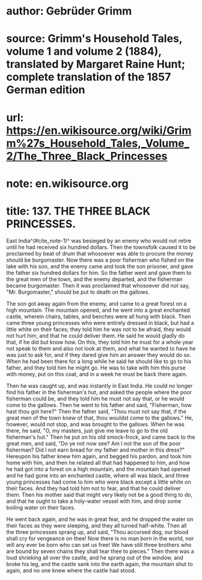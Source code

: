 # author: Gebrüder Grimm
# source: Grimm's Household Tales, volume 1 and volume 2 (1884), translated by Margaret Raine Hunt; complete translation of the 1857 German edition
# url: https://en.wikisource.org/wiki/Grimm%27s_Household_Tales,_Volume_2/The_Three_Black_Princesses
# note: en.wikisource.org
# title: 137. THE THREE BLACK PRINCESSES. 

East India^(#cite_note-1)^ was besieged by an enemy who would not retire until he had received six hundred dollars. Then the townsfolk caused it to be proclaimed by beat of drum that whosoever was able to procure the money should be burgomaster. Now there was a poor fisherman who fished on the lake with his son, and the enemy came and took the son prisoner, and gave the father six hundred dollars for him. So the father went and gave ​them to the great men of the town, and the enemy departed, and the fisherman became burgomaster. Then it was proclaimed that whosoever did not say, "Mr. Burgomaster," should be put to death on the gallows. 

The son got away again from the enemy, and came to a great forest on a high mountain. The mountain opened, and he went into a great enchanted castle, wherein chairs, tables, and benches were all hung with black. Then came three young princesses who were entirely dressed in black, but had a little white on their faces; they told him he was not to be afraid, they would not hurt him, and that he could deliver them. He said he would gladly do that, if he did but know how. On this, they told him he must for a whole year not speak to them and also not look at them, and what he wanted to have he was just to ask for, and if they dared give him an answer they would do so. When he had been there for a long while he said he should like to go to his father, and they told him he might go. He was to take with him this purse with money, put on this coat, and in a week he must be back there again. 

Then he was caught up, and was instantly in East India. He could no longer find his father in the fisherman's hut, and asked the people where the poor fisherman could be, and they told him he must not say that, or he would come to the gallows. Then he went to his father and said, "Fisherman, how hast thou got here?" Then the father said, "Thou must not say that, if the great men of the town knew of that, thou wouldst come to the gallows." He, however, would not stop, and was brought to the gallows. When he was there, he said, "O, my masters, just give me leave to go to the old fisherman's hut." Then he put on his old smock-frock, and came back to the great men, and said, "Do ye not now see? Am I not the son of the poor fisherman? Did I not earn bread for my father and mother in this dress?" Hereupon his father knew him again, and begged his pardon, and took him home with him, and then he related all that had happened to him, and how he had got into a forest on a high mountain, and the mountain had opened and he had gone into an enchanted castle, where all was black, ​and three young princesses had come to him who were black except a little white on their faces. And they had told him not to fear, and that he could deliver them. Then his mother said that might very likely not be a good thing to do, and that he ought to take a holy-water vessel with him, and drop some boiling water on their faces. 

He went back again, and he was in great fear, and he dropped the water on their faces as they were sleeping, and they all turned half-white. Then all the three princesses sprang up, and said, "Thou accursed dog, our blood shall cry for vengeance on thee! Now there is no man born in the world, nor will any ever be born who can set us free! We have still three brothers who are bound by seven chains they shall tear thee to pieces." Then there was a loud shrieking all over the castle, and he sprang out of the window, and broke his leg, and the castle sank into the earth again, the mountain shut to again, and no one knew where the castle had stood. 

